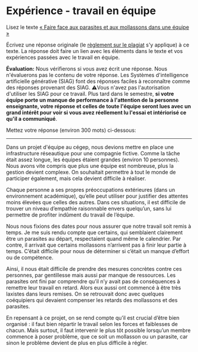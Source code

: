 # Expérience - travail en équipe

Lisez le texte [« Faire face aux parasites et aux mollassons dans une équipe »](https://etsmtl365-my.sharepoint.com/:w:/g/personal/christopher_fuhrman_etsmtl_ca/EcmQ4mhrCt5Ml9FUOiAPMmQBqtH3Z65GXrMLngDaeRCP8g?e=8JXrlf)

Écrivez une réponse originale (le [règlement sur le plagiat](https://www.etsmtl.ca/Etudes/citer-pas-plagier) s'y applique) à ce texte.
La réponse doit faire un lien avec les éléments dans le texte et vos expériences passées avec le travail en équipe.

**Évaluation:** Nous vérifierons si vous avez écrit une réponse.
Nous n'évaluerons pas le contenu de votre réponse.
Les Systèmes d'intelligence artificielle générative (SIAG) font des réponses faciles à reconnaître comme des réponses provenant des SIAG. 
⚠️Vous n'avez pas l'autorisation d'utiliser les SIAG pour ce travail. 
Plus tard dans le semestre, **si votre équipe porte un manque de performance à l'attention de la personne enseignante, votre réponse et celles de toute l'équipe seront lues avec un grand intérêt pour voir si vous avez réellement lu l'essai et intériorisé ce qu'il a communiqué**.

Mettez votre réponse (environ 300 mots) ci-dessous:

---
Dans un projet d'équipe au cégep, nous devions mettre en place une infrastructure réseautique pour une compagnie fictive. Comme la tâche était assez longue, les équipes étaient grandes (environ 10 personnes). Nous avons vite compris que plus une équipe est nombreuse, plus la gestion devient complexe. On souhaitait permettre à tout le monde de participer également, mais cela devient difficile à réaliser. 

Chaque personne a ses propres préoccupations extérieures (dans un environnement académique), qu’elle peut utiliser pour justifier des attentes moins élevées que celles des autres. Dans ces situations, il est difficile de trouver un niveau d’empathie raisonnable envers quelqu’un, sans lui permettre de profiter indûment du travail de l’équipe.

Nous nous fixions des dates pour nous assurer que notre travail soit remis à temps. Je me suis rendu compte que certains, qui semblaient clairement être un parasites au départ, respectaient quand même le calendrier. Par contre, il arrivait que certains mollassons n’arrivent pas à finir leur partie à temps. C’était difficile pour nous de déterminer si c’était un manque d’effort ou de compétence.

Ainsi, il nous était difficile de prendre des mesures concrètes contre ces personnes, par gentillesse mais aussi par manque de ressources. Les parasites ont fini par comprendre qu’il n’y avait pas de conséquences à remettre leur travail en retard. Alors eux aussi ont commencé à être très laxistes dans leurs remises. On se retrouvait donc avec quelques coéquipiers qui devaient compenser les retards des mollassons et des parasites.

En repensant à ce projet, on se rend compte qu’il est crucial d’être bien organisé : il faut bien répartir le travail selon les forces et faiblesses de chacun. Mais surtout, il faut intervenir le plus tôt possible lorsqu’un membre commence à poser problème, que ce soit un mollasson ou un parasite, car sinon le problème devient de plus en plus difficile à régler.
